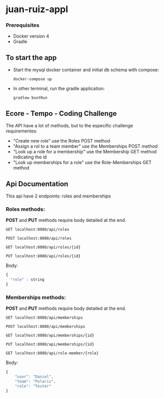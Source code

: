 # juan-ruiz-appl

### Prerequisites 
 - Docker version 4
 - Gradle

## To start the app
 - Start the mysql docker container and initial db schema with compose:
   ```
   docker-compose up
   ``` 
 - In other terminal, run the gradle application:
    ```
    gradlew bootRun
    ```
 
## Ecore - Tempo - Coding Challenge
The API have a lot of methods, but to the especific challenge requirementes:
 - "Create new role" use the Roles POST method
 - "Assign a rol to a team member" use the Memberships POST method
 - "Look up a role for a membership" use the Membership GET method indicating the id
 - "Look up memberships for a role"  use the Role-Memberships GET method

## Api Documentation
This api have 2 endpoints: roles and memberships
### Roles methods:  
**POST** and **PUT** methods require body detailed at the end.
```http
GET localhost:8080/api/roles
```
```http
POST localhost:8080/api/roles
``` 
```http
GET localhost:8080/api/roles/{id}
```
```http
PUT localhost:8080/api/roles/{id}
```
Body:
```javascript
{
  "role" : string
}
```
### Memberships methods:  
**POST** and **PUT** methods require body detailed at the end.
```http
GET localhost:8080/api/memberships
```
```http
POST localhost:8080/api/memberships
```
```http
GET localhost:8080/api/memberships/{id}
```
```http
PUT localhost:8080/api/memberships/{id}
```
```http
GET localhost:8080/api/role-member/{role}
```
Body:
```javascript
{
    "user": "Daniel",
    "team": "Polaris",
    "role": "Tester"
}
```

